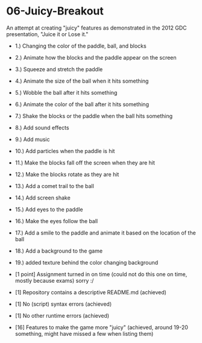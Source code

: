# 06-Juicy-Breakout

An attempt at creating "juicy" features as demonstrated in the 2012 GDC presentation, "Juice it or Lose it."



 
 - 1.) Changing the color of the paddle, ball, and blocks
 - 2.) Animate how the blocks and the paddle appear on the screen
 - 3.) Squeeze and stretch the paddle
 - 4.) Animate the size of the ball when it hits something
 - 5.) Wobble the ball after it hits something
 - 6.) Animate the color of the ball after it hits something
 - 7.) Shake the blocks or the paddle when the ball hits something
 - 8.) Add sound effects
 - 9.) Add music
 - 10.) Add particles when the paddle is hit
 - 11.) Make the blocks fall off the screen when they are hit
 - 12.) Make the blocks rotate as they are hit
 - 13.) Add a comet trail to the ball
 - 14.) Add screen shake
 - 15.) Add eyes to the paddle
 - 16.) Make the eyes follow the ball
 - 17.) Add a smile to the paddle and animate it based on the location of the ball
 - 18.) Add a background to the game
 - 19.) added texture behind the color changing background 

 - [1 point] Assignment turned in on time (could not do this one on time, mostly because exams) sorry :/
 - [1] Repository contains a descriptive README.md (achieved)
 - [1] No (script) syntax errors (achieved)
 - [1] No other runtime errors (achieved)
 - [16] Features to make the game more "juicy" (achieved, around 19-20 something, might have missed a few when listing them)
